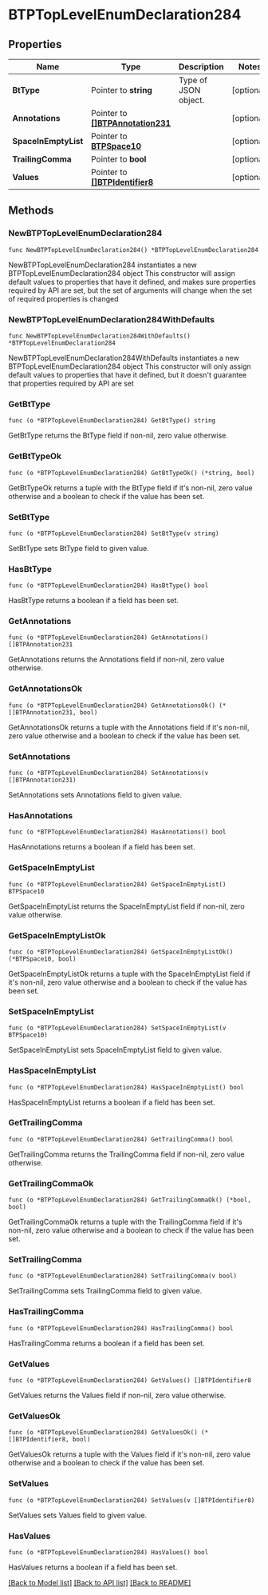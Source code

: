 # BTPTopLevelEnumDeclaration284

## Properties

Name | Type | Description | Notes
------------ | ------------- | ------------- | -------------
**BtType** | Pointer to **string** | Type of JSON object. | [optional] 
**Annotations** | Pointer to [**[]BTPAnnotation231**](BTPAnnotation231.md) |  | [optional] 
**SpaceInEmptyList** | Pointer to [**BTPSpace10**](BTPSpace10.md) |  | [optional] 
**TrailingComma** | Pointer to **bool** |  | [optional] 
**Values** | Pointer to [**[]BTPIdentifier8**](BTPIdentifier8.md) |  | [optional] 

## Methods

### NewBTPTopLevelEnumDeclaration284

`func NewBTPTopLevelEnumDeclaration284() *BTPTopLevelEnumDeclaration284`

NewBTPTopLevelEnumDeclaration284 instantiates a new BTPTopLevelEnumDeclaration284 object
This constructor will assign default values to properties that have it defined,
and makes sure properties required by API are set, but the set of arguments
will change when the set of required properties is changed

### NewBTPTopLevelEnumDeclaration284WithDefaults

`func NewBTPTopLevelEnumDeclaration284WithDefaults() *BTPTopLevelEnumDeclaration284`

NewBTPTopLevelEnumDeclaration284WithDefaults instantiates a new BTPTopLevelEnumDeclaration284 object
This constructor will only assign default values to properties that have it defined,
but it doesn't guarantee that properties required by API are set

### GetBtType

`func (o *BTPTopLevelEnumDeclaration284) GetBtType() string`

GetBtType returns the BtType field if non-nil, zero value otherwise.

### GetBtTypeOk

`func (o *BTPTopLevelEnumDeclaration284) GetBtTypeOk() (*string, bool)`

GetBtTypeOk returns a tuple with the BtType field if it's non-nil, zero value otherwise
and a boolean to check if the value has been set.

### SetBtType

`func (o *BTPTopLevelEnumDeclaration284) SetBtType(v string)`

SetBtType sets BtType field to given value.

### HasBtType

`func (o *BTPTopLevelEnumDeclaration284) HasBtType() bool`

HasBtType returns a boolean if a field has been set.

### GetAnnotations

`func (o *BTPTopLevelEnumDeclaration284) GetAnnotations() []BTPAnnotation231`

GetAnnotations returns the Annotations field if non-nil, zero value otherwise.

### GetAnnotationsOk

`func (o *BTPTopLevelEnumDeclaration284) GetAnnotationsOk() (*[]BTPAnnotation231, bool)`

GetAnnotationsOk returns a tuple with the Annotations field if it's non-nil, zero value otherwise
and a boolean to check if the value has been set.

### SetAnnotations

`func (o *BTPTopLevelEnumDeclaration284) SetAnnotations(v []BTPAnnotation231)`

SetAnnotations sets Annotations field to given value.

### HasAnnotations

`func (o *BTPTopLevelEnumDeclaration284) HasAnnotations() bool`

HasAnnotations returns a boolean if a field has been set.

### GetSpaceInEmptyList

`func (o *BTPTopLevelEnumDeclaration284) GetSpaceInEmptyList() BTPSpace10`

GetSpaceInEmptyList returns the SpaceInEmptyList field if non-nil, zero value otherwise.

### GetSpaceInEmptyListOk

`func (o *BTPTopLevelEnumDeclaration284) GetSpaceInEmptyListOk() (*BTPSpace10, bool)`

GetSpaceInEmptyListOk returns a tuple with the SpaceInEmptyList field if it's non-nil, zero value otherwise
and a boolean to check if the value has been set.

### SetSpaceInEmptyList

`func (o *BTPTopLevelEnumDeclaration284) SetSpaceInEmptyList(v BTPSpace10)`

SetSpaceInEmptyList sets SpaceInEmptyList field to given value.

### HasSpaceInEmptyList

`func (o *BTPTopLevelEnumDeclaration284) HasSpaceInEmptyList() bool`

HasSpaceInEmptyList returns a boolean if a field has been set.

### GetTrailingComma

`func (o *BTPTopLevelEnumDeclaration284) GetTrailingComma() bool`

GetTrailingComma returns the TrailingComma field if non-nil, zero value otherwise.

### GetTrailingCommaOk

`func (o *BTPTopLevelEnumDeclaration284) GetTrailingCommaOk() (*bool, bool)`

GetTrailingCommaOk returns a tuple with the TrailingComma field if it's non-nil, zero value otherwise
and a boolean to check if the value has been set.

### SetTrailingComma

`func (o *BTPTopLevelEnumDeclaration284) SetTrailingComma(v bool)`

SetTrailingComma sets TrailingComma field to given value.

### HasTrailingComma

`func (o *BTPTopLevelEnumDeclaration284) HasTrailingComma() bool`

HasTrailingComma returns a boolean if a field has been set.

### GetValues

`func (o *BTPTopLevelEnumDeclaration284) GetValues() []BTPIdentifier8`

GetValues returns the Values field if non-nil, zero value otherwise.

### GetValuesOk

`func (o *BTPTopLevelEnumDeclaration284) GetValuesOk() (*[]BTPIdentifier8, bool)`

GetValuesOk returns a tuple with the Values field if it's non-nil, zero value otherwise
and a boolean to check if the value has been set.

### SetValues

`func (o *BTPTopLevelEnumDeclaration284) SetValues(v []BTPIdentifier8)`

SetValues sets Values field to given value.

### HasValues

`func (o *BTPTopLevelEnumDeclaration284) HasValues() bool`

HasValues returns a boolean if a field has been set.


[[Back to Model list]](../README.md#documentation-for-models) [[Back to API list]](../README.md#documentation-for-api-endpoints) [[Back to README]](../README.md)


